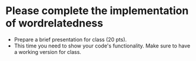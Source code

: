 # Please complete the implementation of wordrelatedness

- Prepare a brief presentation for class (20 pts).
- This time you need to show your code's functionality. Make sure to have a working version for class. 
